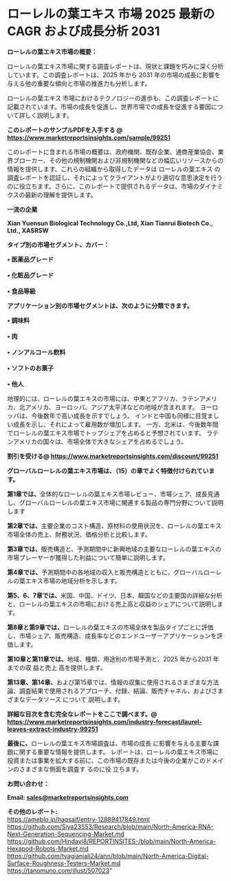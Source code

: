 # ローレルの葉エキス 市場 2025 最新の CAGR および成長分析 2031

<strong><b>ローレルの葉エキス市場の概要：</b></strong>

ローレルの葉エキス市場に関する調査レポートは、現状と課題を巧みに深く分析しています。この調査レポートは、2025 年から 2031 年の市場の成長に影響を与える他の重要な傾向と市場の推進力も分析します。

ローレルの葉エキス 市場におけるテクノロジーの進歩も、この調査レポートに記載されています。市場の成長を促進し、世界市場での成長を促進する要因について詳しく説明します。

<strong>このレポートのサンプルPDFを入手する @ <a href=https://www.marketreportsinsights.com/sample/99251>https://www.marketreportsinsights.com/sample/99251</a></strong>

このレポートに含まれる市場の概要は、政府機関、既存企業、通商産業協会、業界ブローカー、その他の規制機関および非規制機関などの幅広いリソースからの情報を提供します。これらの組織から取得したデータは ローレルの葉エキス の調査レポートを認証し、それによってクライアントがより適切な意思決定を行うのに役立ちます。さらに、このレポートで提供されるデータは、市場のダイナミクスの最新の理解を提供します。

<strong>一流の企業</strong>

<strong><b>Xian Yuensun Biological Technology Co.,Ltd, Xian Tianrui Biotech Co., Ltd., XASRSW</b></strong>

<strong><b>タイプ別の市場セグメント、カバー：</b></strong>

<strong>• 医薬品グレード<br><br>• 化粧品グレード<br><br>• 食品等級</strong>

<strong><b>アプリケーション別の市場セグメントは、次のように分類できます。</b></strong>

<strong>• 調味料<br><br>• 肉<br><br>• ノンアルコール飲料<br><br>• ソフトのお菓子<br><br>• 他人</strong>

 地理的には、ローレルの葉エキスの市場には、中東とアフリカ、ラテンアメリカ、北アメリカ、ヨーロッパ、アジア太平洋などの地域が含まれます。 ヨーロッパは、今後数年で高い成長を示すでしょう。 インドと中国も同様に目覚ましい成長を示し、それによって雇用数が増加します。 一方、北米は、今後数年間でローレルの葉エキス市場でトップシェアを占めると予想されています。 ラテンアメリカの国々は、市場全体で大きなシェアを占めるでしょう。

<strong>割引を受ける@ <a href=https://www.marketreportsinsights.com/discount/99251>https://www.marketreportsinsights.com/discount/99251</a></strong>

<strong><b>グローバルローレルの葉エキス市場は、（15）の章でよく特徴付けられています。</b></strong>

<strong><b>第</b></strong><strong><b>1章では、</b></strong>全体的なローレルの葉エキス市場レビュー、市場シェア、成長見通し、グローバルローレルの葉エキス市場に関連する製品の専門分野について説明します

<strong><b>第2章では、</b></strong>主要企業のコスト構造、原材料の使用状況を、ローレルの葉エキス市場全体の売上、財務状況、価格分析と比較します。

<strong><b>第3章では、</b></strong>販売構造と、予測期間中に新興地域の主要なローレルの葉エキスの市場プレーヤーが獲得した利益について簡単に説明します。

<strong><b>第4章では、</b></strong>予測期間中の各地域の収入と販売構造とともに、グローバルローレルの葉エキス市場の地域分析を示します。

<strong><b>第5、6、7章では、</b></strong>米国、中国、ドイツ、日本、韓国などの主要国の詳細な分析と、ローレルの葉エキスの市場における売上高と収益のシェアについて説明します。

<strong><b>第8章と第9章では、</b></strong>ローレルの葉エキスの市場全体を製品タイプごとに評価し、市場シェア、販売構造、成長率などのエンドユーザーアプリケーションを評価します。

<strong><b>第10章と第11章では、</b></strong>地域、種類、用途別の市場予測と、2025 年から2031 年までの収 益と売上 高を提供します。

<strong><b>第13章、第14章、</b></strong>および第15章では、情報の収集に使用されるさまざまな方法論、調査結果で使用されるアプローチ、付録、結論、販売チャネル、およびさまざまなデータソース について 説明します。

<strong>詳細な目次を含む完全なレポートをここで調べます。@ <a href=https://www.marketreportsinsights.com/industry-forecast/laurel-leaves-extract-industry-99251>https://www.marketreportsinsights.com/industry-forecast/laurel-leaves-extract-industry-99251</a></strong>

<strong><b>最後に、</b></strong>ローレルの葉エキス市場調査は、市場の成長 に影響を</a>与える主要な課題に関する重要な情報を提供します。 レポートは、ローレルの葉エキス市場に投資または事業を拡大する前に、この市場の既存または今後の企業がこのドメインのさまざまな側面を調査す るのに役 立ちます。

<strong><b>お問い合わせ：</b></strong>

<strong>Email: </strong><a href=mailto:sales@marketreportsinsights.com><strong>sales@marketreportsinsights.com</strong></a>

<strong>その他のレポート:</strong>
<br>
<a href=https://ameblo.jp/haqsaif/entry-12889417849.html>https://ameblo.jp/haqsaif/entry-12889417849.html</a>
<br>
<a href=https://github.com/Siya23553/Research/blob/main/North-America-RNA-Next-Generation-Sequencing-Market.md>https://github.com/Siya23553/Research/blob/main/North-America-RNA-Next-Generation-Sequencing-Market.md</a>
<br>
<a href=https://github.com/Hindavi8/REPORTINSITES-/blob/main/North-America-Hexapod-Robots-Market.md>https://github.com/Hindavi8/REPORTINSITES-/blob/main/North-America-Hexapod-Robots-Market.md</a>
<br>
<a href=https://github.com/tyagianjali24/ann/blob/main/North-America-Digital-Surface-Roughness-Testers-Market.md>https://github.com/tyagianjali24/ann/blob/main/North-America-Digital-Surface-Roughness-Testers-Market.md</a>
<br>
<a href=https://tanomuno.com/illust/507023>https://tanomuno.com/illust/507023</a>"
